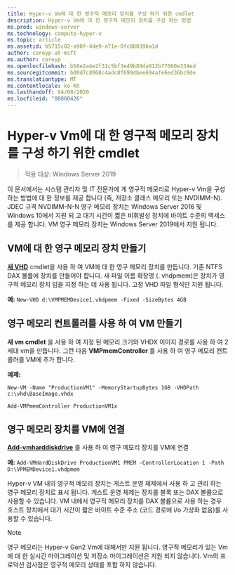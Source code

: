 ```yaml
---
title: Hyper-v Vm에 대 한 영구적 메모리 장치를 구성 하기 위한 cmdlet
description: Hyper-v Vm에 대 한 영구적 메모리 장치를 구성 하는 방법
ms.prod: windows-server
ms.technology: compute-hyper-v
ms.topic: article
ms.assetid: b5715c02-a90f-4de9-a71e-0fc08039ba1d
author: coreyp-at-msft
ms.author: coreyp
ms.openlocfilehash: b58e2a4e2f31c5bf3e49b89da912b77060e334ed
ms.sourcegitcommit: b00d7c8968c4adc8f699dbee694afe6ed36bc9de
ms.translationtype: MT
ms.contentlocale: ko-KR
ms.lasthandoff: 04/08/2020
ms.locfileid: "80860426"
---
```

# <a name="cmdlets-for-configuring-persistent-memory-devices-for-hyper-v-vms"></a>Hyper-v Vm에 대 한 영구적 메모리 장치를 구성 하기 위한 cmdlet

>적용 대상: Windows Server 2019

이 문서에서는 시스템 관리자 및 IT 전문가에 게 영구적 메모리로 Hyper-v Vm을 구성 하는 방법에 대 한 정보를 제공 합니다 (즉, 저장소 클래스 메모리 또는 NVDIMM-N). JDEC 규격 NVDIMM-N-N 영구 메모리 장치는 Windows Server 2016 및 Windows 10에서 지원 되 고 대기 시간이 짧은 비휘발성 장치에 바이트 수준의 액세스를 제공 합니다. VM 영구 메모리 장치는 Windows Server 2019에서 지원 됩니다. 

## <a name="create-a-persistent-memory-device-for-a-vm"></a>VM에 대 한 영구 메모리 장치 만들기

**[새 VHD](https://docs.microsoft.com/powershell/module/hyper-v/new-vhd?view=win10-ps)** cmdlet을 사용 하 여 VM에 대 한 영구 메모리 장치를 만듭니다. 기존 NTFS DAX 볼륨에 장치를 만들어야 합니다.  새 파일 이름 확장명 (. vhdpmem)은 장치가 영구적 메모리 장치 임을 지정 하는 데 사용 됩니다. 고정 VHD 파일 형식만 지원 됩니다.

**예:** `New-VHD d:\VMPMEMDevice1.vhdpmem -Fixed -SizeBytes 4GB`

## <a name="create-a-vm-with-a-persistent-memory-controller"></a>영구 메모리 컨트롤러를 사용 하 여 VM 만들기



**새 vm cmdlet** 을 사용 하 여 지정 된 메모리 크기와 VHDX 이미지 경로를 사용 하 여 2 세대 vm을 만듭니다. 그런 다음 **VMPmemController** 를 사용 하 여 영구 메모리 컨트롤러를 VM에 추가 합니다.

**예제:** 
    
    New-VM -Name "ProductionVM1" -MemoryStartupBytes 1GB -VHDPath c:\vhd\BaseImage.vhdx

    Add-VMPmemController ProductionVM1x

## <a name="attach-a-persistent-memory-device-to-a-vm"></a>영구 메모리 장치를 VM에 연결

**[Add-vmharddiskdrive](https://docs.microsoft.com/powershell/module/hyper-v/add-vmharddiskdrive?view=win10-ps)** 를 사용 하 여 영구 메모리 장치를 VM에 연결

**예:** `Add-VMHardDiskDrive ProductionVM1 PMEM -ControllerLocation 1 -Path D:\VPMEMDevice1.vhdpmem`

Hyper-v VM 내의 영구적 메모리 장치는 게스트 운영 체제에서 사용 하 고 관리 하는 영구 메모리 장치로 표시 됩니다. 게스트 운영 체제는 장치를 블록 또는 DAX 볼륨으로 사용할 수 있습니다. VM 내에서 영구적 메모리 장치를 DAX 볼륨으로 사용 하는 경우 호스트 장치에서 대기 시간이 짧은 바이트 수준 주소 (코드 경로에 i/o 가상화 없음)를 사용할 수 있습니다. 

>[!NOTE] 
>영구 메모리는 Hyper-v Gen2 Vm에 대해서만 지원 됩니다. 영구적 메모리가 있는 Vm에 대 한 실시간 마이그레이션 및 저장소 마이그레이션은 지원 되지 않습니다. Vm의 프로덕션 검사점은 영구적 메모리 상태를 포함 하지 않습니다. 